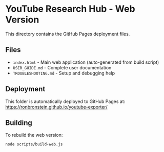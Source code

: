 # YouTube Research Hub - Web Version

This directory contains the GitHub Pages deployment files.

## Files
- `index.html` - Main web application (auto-generated from build script)
- `USER_GUIDE.md` - Complete user documentation
- `TROUBLESHOOTING.md` - Setup and debugging help

## Deployment
This folder is automatically deployed to GitHub Pages at:
https://ronbronstein.github.io/youtube-exporter/

## Building
To rebuild the web version:
```bash
node scripts/build-web.js
```

